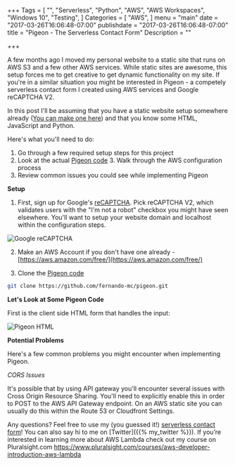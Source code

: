 +++
Tags = [
  "",
  "Serverless",
  "Python",
  "AWS",
  "AWS Workspaces",
  "Windows 10",
  "Testing",
]
Categories = [
  "AWS",
]
menu = "main"
date = "2017-03-26T16:06:48-07:00"
publishdate = "2017-03-26T16:06:48-07:00"
title = "Pigeon - The Serverless Contact Form"
Description = ""

+++


A few months ago I moved my personal website to a static site that runs on AWS S3 and a few other AWS services. While static sites are awesome, this setup forces me to get creative to get dynamic functionality on my site. If you're in a similar situation you might be interested in Pigeon - a competely serverless contact form I created using AWS services and Google reCAPTCHA V2.

<!--more-->

In this post I'll be assuming that you have a static website setup somewhere already ([You can make one here](http://docs.aws.amazon.com/gettingstarted/latest/swh/website-hosting-intro.html)) and that you know some HTML, JavaScript and Python.

Here's what you'll need to do:

1. Go through a few required setup steps for this project
2. Look at the actual [Pigeon code](https://github.com/fernando-mc/pigeon) 3. Walk through the AWS configuration process
4. Review common issues you could see while implementing Pigeon

**Setup**

1. First, sign up for Google's [reCAPTCHA](https://www.google.com/recaptcha/intro/invisible.html). Pick reCAPTCHA V2, which validates users with the "I'm not a robot" checkbox you might have seen elsewhere. You'll want to setup your website domain and localhost within the configuration steps.

![Google reCAPTCHA](/images/google_recaptcha.png)

2. Make an AWS Account if you don't have one already - [https://aws.amazon.com/free/](https://aws.amazon.com/free/)

3. Clone the [Pigeon code](https://github.com/fernando-mc/pigeon.git) 

```bash
git clone https://github.com/fernando-mc/pigeon.git
```

**Let's Look at Some Pigeon Code**

First is the client side HTML form that handles the input:

![Pigeon HTML](/images/pigeon_html_form.png)

**Potential Problems**

Here's a few common problems you might encounter when implementing Pigeon.

_CORS Issues_ 

It's possible that by using API gateway you'll encounter several issues with Cross Origin Resource Sharing. You'll need to explicitly enable this in order to POST to the AWS API Gateway endpoint. On an AWS static site you can usually do this within the Route 53 or Cloudfront Settings. 

Any questions? Feel free to use my (you guessed it!) [serverless contact form](https://www.fernandomc.com/contact/)! You can also say hi to me on [Twitter]({{% my_twitter %}}). If you’re interested in learning more about AWS Lambda check out my course on Pluralsight.com https://www.pluralsight.com/courses/aws-developer-introduction-aws-lambda